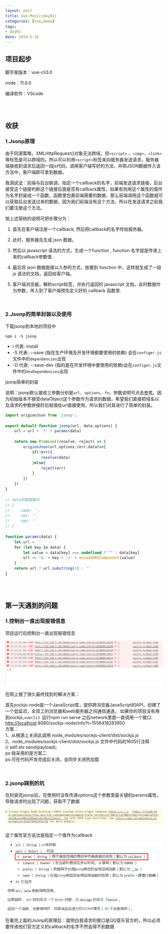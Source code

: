 ```yaml
---
layout: post
title: Vue-Music(day01)
categories: [Vue,Demo]
tags: 
- day01
date: 2019-5-26
---
```


## 项目起步

脚手架版本：vue-cli3.0

node：11.0.0

编译软件：VScode

<br>

<br>

## 收获

### 1.Jsonp原理

由于同源策略，XMLHttpRequest()对象无法跨域，但`<script>` 、`<img>`、`<link>`等标签是可以跨域的。所以可以利用`<script>`标签来向服务器发送请求，服务器端接收到请求后返回一段js代码，调用客户端写好的方法，并把JSON数据传入该方法中，客户端即可拿到数据。

我滴说法：前端与后台联调，指定一个callback的名字，前端发送请求链接，后台接受这个链接判断这个链接后面是否有callback属性，如果有则用这个属性的值作为名字封装成一个函数，函数里包裹前端需要的数据，那么前端调用这个函数就可以获取后台发送过来的数据，因为我们前端没有这个方法，所以在发送请求之前我们要注册这个方法。

按上述笼统的说明可把步骤分为：

1. 首先在客户端注册一个callback, 然后把callback的名字传给服务器。

2. 此时，服务器先生成 json 数据。

3. 然后以 javascript 语法的方式，生成一个function , function 名字就是传递上来的callback参数值 .

4. 最后将 json 数据直接以入参的方式，放置到 function 中，这样就生成了一段 js 语法的文档，返回给客户端。

5. 客户端浏览器，解析script标签，并执行返回的 javascript 文档，此时数据作为参数，传入到了客户端预先定义好的 callback 函数里.

<br>

### 2.Jsonp的简单封装以及使用

下载jsonp到本地的项目中

```
npm i -S jsonp
```

- i 代表: install
- -S 代表: --save (指在生产环境及开发环境都要使用的依赖) 会在`configer.js`文件中的`dependencies`出现
- -D 代表: --save-dev (指的是在开发环境中要使用的依赖)会在`configer.js`文件中的`devDependencies`出现

jsonp简单的封装

说明：jsonp默认接收三参数分别是`url`、`options`、`fn`，参数说明可点击[参考](https://github.com/webmodules/jsonp)。因为初始版本不接受dataObject这个参数作为请求的数据，希望我们直接把域名以及请求的参数拼接好后赋值给url直接使用，所以我们对其进行了简单的封装。

```js
import origionJson from 'jsonp';

export default function jsonp(url, data,options) {
    url = url + '?' + params(data)

    return new Promise((resolve, reject) => {
        origionJson(url,options,(err,data)=>{
            if(!err){
                resolve(data)
            }else{
                reject(err)
            }
        })
    })
}

// data的数据格式
// {
//     name: '',
//     sex: '',
//     age: ''
// }

function params(data) {
    let url = ''
    for (let key in data) {
        let value = data[key] === undefined ? "" : data[key]
        url += '&' + key + '=' + encodeURIComponent(value)
    }
    return url ? url.substring(1) : ''
}
```



<br>

<br>

## 第一天遇到的问题

### 1.控制台一直出现报错信息

项目运行后控制台一直出现报错信息

![](/blogimg/VueMusic/pc1.png)

在网上搜了很久最终找到的解决方案：

首先sockjs-node是一个JavaScript库，提供跨浏览器JavaScript的API，创建了一个低延迟，全双工的浏览器和web服务器之间通信通道。
如果你的项目没有用到sockjs,`vuecli3 `运行npm run serve 之后network里面一直调用一个接口:
[http://localhost](http://localhost/):8080/sockjs-node/info?t=1556418283950<br>
方案：<br>
1、从根源上关闭此调用 node_modules/sockjs-client/dist/sockjs.js <br>
2、node_modules/sockjs-client/dist/sockjs.js 文件中代码的1605行注释<br>
// self.xhr.send(payload);<br>
ps:我采用的是方案二<br>
ps:可在代码开发完成后关闭，会同步关闭热加载

<br>

### 2.jsonp踩到的坑

在封装完jsonp后，在使用时没有传递options这个参数里最关键的params属性，导致请求时出现了问题，获取不了数据

![](/blogimg/VueMusic/pc2.png)

这个属性官方说法是指定一个值作为callback

![](/blogimg/VueMusic/pc3.png)

在看完上面的Jsonp的原理后：就明白我请求的接口是QQ音乐官方的，所以必须要传递他们官方定义的callback的名字不然会得不到数据






